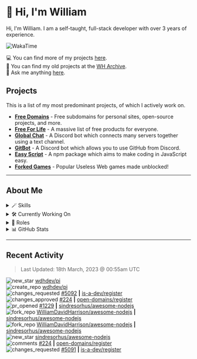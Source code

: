# 👋 Hi, I'm William

Hi, I'm William. I am a self-taught, full-stack developer with over 3 years of experience.

![WakaTime](https://wakatime.com/badge/user/817e29c1-e1ac-4adc-936b-37bfa447c165.svg?style=for-the-badge)

💻 You can find more of my projects [here](https://github.com/wdhdev).
<br>
📁 You can find my old projects at the [WH Archive](https://wharchive.org).
<br>
💬 Ask me anything [here](https://wdh.gg/ama).

## Projects

This is a list of my most predominant projects, of which I actively work on.

- **[Free Domains](https://wdh.gg/domains)** - Free subdomains for personal sites, open-source projects, and more.
- **[Free For Life](https://wdh.gg/freeforlife)** - A massive list of free products for everyone.
- **[Global Chat](https://wdh.gg/globalchat)** - A Discord bot which connects many servers together using a text channel.
- **[GitBot](https://wdh.gg/gitbot)** - A Discord bot which allows you to use GitHub from Discord.
- **[Easy Script](https://wdh.gg/easyscript)** - A npm package which aims to make coding in JavaScript easy.
- **[Forked Games](https://wdh.gg/forkedgames)** - Popular Useless Web games made unblocked!

---

## About Me

<details>
  <summary>🪄 Skills</summary>
  <br>

  ![Skills](https://skillicons.dev/icons?i=html,css,js,ts,nodejs,tailwind,md)

</details>

<details>
  <summary>🛠️ Currently Working On</summary>
  <br>

  [![Global Chat](https://img.shields.io/badge/Global%20Chat-333333?style=for-the-badge)](https://wdh.gg/globalchat)

</details>

<details>
  <summary>💼 Roles</summary>
  <br>

  [![Future Focus Accounting](https://img.shields.io/badge/Future%20Focus%20Accounting-Developer-222222?style=for-the-badge)](https://wdh.gg/ffa)

  [![DanBot Hosting](https://img.shields.io/badge/DanBot%20Hosting-Trial%20Developer-222222?style=for-the-badge)](https://wdh.gg/dbh)

  [![Open Domains](https://img.shields.io/badge/Open%20Domains-Maintainer-222222?style=for-the-badge)](https://wdh.gg/open-domains)

  [![is-a.dev](https://img.shields.io/badge/is--a.dev-Maintainer-222222?style=for-the-badge)](https://wdh.gg/is-a-dev)

  [![is-a-good.dev](https://img.shields.io/badge/is--a--good.dev-Helper-222222?style=for-the-badge)](https://wdh.gg/is-a-good-dev)

</details>

<details>
<summary>📊 GitHub Stats</summary>
<br>

  ![GitHub Stats](https://github-readme-stats.vercel.app/api?username=williamdavidharrison&theme=algolia&show_icons=true&border_radius=8&count_private=true&include_all_commits=true)

</details>

---

## Recent Activity

<!--RECENT_ACTIVITY:last_update-->
> Last Updated: 18th March, 2023 @ 00:55am UTC
<!--RECENT_ACTIVITY:last_update_end-->

<!--RECENT_ACTIVITY:start-->
![new_star](https://cdn.jsdelivr.net/gh/Readme-Workflows/Readme-Icons@main/icons/octicons/StarredRepositoryYellow.svg) [wdhdev/pi](https://github.com/wdhdev/pi)<br>
![create_repo](https://cdn.jsdelivr.net/gh/Readme-Workflows/Readme-Icons@main/icons/octicons/Repository.svg) [wdhdev/pi](https://github.com/wdhdev/pi)<br>
![changes_requested](https://cdn.jsdelivr.net/gh/Readme-Workflows/Readme-Icons@main/icons/octicons/RequestedChanges.svg) [#5092](https://github.com/is-a-dev/register/pull/5092#pullrequestreview-1346848887) **|** [is-a-dev/register](https://github.com/is-a-dev/register)<br>
![changes_approved](https://cdn.jsdelivr.net/gh/Readme-Workflows/Readme-Icons@main/icons/octicons/ApprovedChanges.svg) [#224](https://github.com/open-domains/register/pull/224#pullrequestreview-1346812324) **|** [open-domains/register](https://github.com/open-domains/register)<br>
![pr_opened](https://cdn.jsdelivr.net/gh/Readme-Workflows/Readme-Icons@main/icons/octicons/PullRequestOpened.svg) [#1229](https://github.com/sindresorhus/awesome-nodejs/pull/1229) **|** [sindresorhus/awesome-nodejs](https://github.com/sindresorhus/awesome-nodejs)<br>
![fork_repo](https://cdn.jsdelivr.net/gh/Readme-Workflows/Readme-Icons@main/icons/octicons/ForkedRepository.svg) [WilliamDavidHarrison/awesome-nodejs](https://github.com/WilliamDavidHarrison/awesome-nodejs) **|** [sindresorhus/awesome-nodejs](https://github.com/sindresorhus/awesome-nodejs)<br>
![fork_repo](https://cdn.jsdelivr.net/gh/Readme-Workflows/Readme-Icons@main/icons/octicons/ForkedRepository.svg) [WilliamDavidHarrison/awesome-nodejs](https://github.com/WilliamDavidHarrison/awesome-nodejs) **|** [sindresorhus/awesome-nodejs](https://github.com/sindresorhus/awesome-nodejs)<br>
![new_star](https://cdn.jsdelivr.net/gh/Readme-Workflows/Readme-Icons@main/icons/octicons/StarredRepositoryYellow.svg) [sindresorhus/awesome-nodejs](https://github.com/sindresorhus/awesome-nodejs)<br>
![comments](https://cdn.jsdelivr.net/gh/Readme-Workflows/Readme-Icons@main/icons/octicons/Comment.svg) [#224](https://github.com/open-domains/register/pull/224#issuecomment-1474478569) **|** [open-domains/register](https://github.com/open-domains/register)<br>
![changes_requested](https://cdn.jsdelivr.net/gh/Readme-Workflows/Readme-Icons@main/icons/octicons/RequestedChanges.svg) [#5091](https://github.com/is-a-dev/register/pull/5091#pullrequestreview-1346792965) **|** [is-a-dev/register](https://github.com/is-a-dev/register)<br>
<!--RECENT_ACTIVITY:end-->
